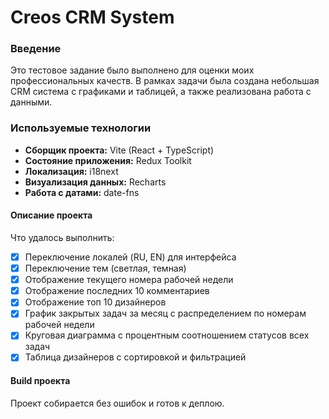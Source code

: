 # Creos CRM System

### Введение

Это тестовое задание было выполнено для оценки моих профессиональных качеств. В рамках задачи была создана небольшая CRM система с графиками и таблицей, а также реализована работа с данными.

### Используемые технологии

- **Сборщик проекта:** Vite (React + TypeScript)
- **Состояние приложения:** Redux Toolkit
- **Локализация:** i18next
- **Визуализация данных:** Recharts
- **Работа с датами:** date-fns

#### Описание проекта

Что удалось выполнить:
- [x] Переключение локалей (RU, EN) для интерфейса
- [x] Переключение тем (светлая, темная)
- [x] Отображение текущего номера рабочей недели
- [x] Отображение последних 10 комментариев
- [x] Отображение топ 10 дизайнеров
- [x] График закрытых задач за месяц с распределением по номерам рабочей недели
- [x] Круговая диаграмма с процентным соотношением статусов всех задач
- [x] Таблица дизайнеров с сортировкой и фильтрацией

#### Build проекта

Проект собирается без ошибок и готов к деплою.
